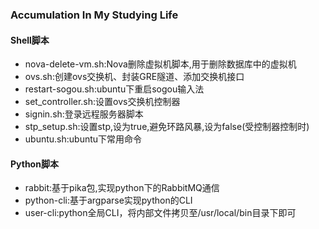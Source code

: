 ### Accumulation In My Studying Life

#### Shell脚本

- nova-delete-vm.sh:Nova删除虚拟机脚本,用于删除数据库中的虚拟机
- ovs.sh:创建ovs交换机、封装GRE隧道、添加交换机接口
- restart-sogou.sh:ubuntu下重启sogou输入法
- set_controller.sh:设置ovs交换机控制器
- signin.sh:登录远程服务器脚本
- stp_setup.sh:设置stp,设为true,避免环路风暴,设为false(受控制器控制时)
- ubuntu.sh:ubuntu下常用命令

#### Python脚本

- rabbit:基于pika包,实现python下的RabbitMQ通信
- python-cli:基于argparse实现python的CLI
- user-cli:python全局CLI，将内部文件拷贝至/usr/local/bin目录下即可
